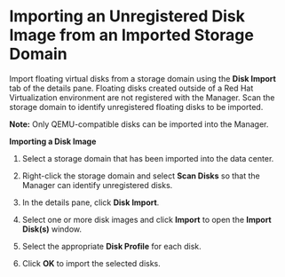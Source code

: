 # Importing an Unregistered Disk Image from an Imported Storage Domain

Import floating virtual disks from a storage domain using the **Disk Import** tab of the details pane. Floating disks created outside of a Red Hat Virtualization environment are not registered with the Manager. Scan the storage domain to identify unregistered floating disks to be imported.

**Note:** Only QEMU-compatible disks can be imported into the Manager.

**Importing a Disk Image**

1. Select a storage domain that has been imported into the data center.

2. Right-click the storage domain and select **Scan Disks** so that the Manager can identify unregistered disks.

3. In the details pane, click **Disk Import**. 

4. Select one or more disk images and click **Import** to open the **Import Disk(s)** window.

5. Select the appropriate **Disk Profile** for each disk.

6. Click **OK** to import the selected disks.
